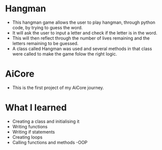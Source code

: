 # Hangman
- This hangman game allows the user to play hangman, through python code, by trying to guess the word. 
- It will ask the user to input a letter and check if the letter is in the word.
- This will then reflect through the number of lives remaining and the letters remaining to be guessed.
- A class called Hangman was used and several methods in that class were called to make the game folow the right logic.

# AiCore

- This is the first project of my AiCore journey.

# What I learned

- Creating a class and initialising it
- Writing functions
- Writing if statements
- Creating loops
- Calling functions and methods
-OOP
